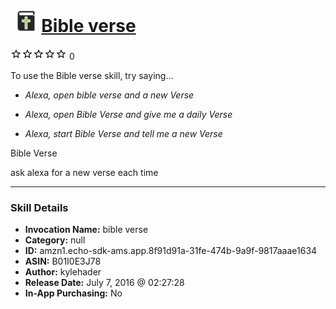 # &nbsp;<img src="skill_icon" alt="Bible verse icon" width="36"> [Bible verse](http://alexa.amazon.com/#skills/amzn1.echo-sdk-ams.app.8f91d91a-31fe-474b-9a9f-9817aaae1634)
![0 stars](../../images/ic_star_border_black_18dp_1x.png)![0 stars](../../images/ic_star_border_black_18dp_1x.png)![0 stars](../../images/ic_star_border_black_18dp_1x.png)![0 stars](../../images/ic_star_border_black_18dp_1x.png)![0 stars](../../images/ic_star_border_black_18dp_1x.png) 0

To use the Bible verse skill, try saying...

* *Alexa, open bible verse and a new Verse*

* *Alexa, open Bible Verse and give me a daily Verse*

* *Alexa, start Bible Verse and tell me a new Verse*

Bible Verse

ask alexa for a new verse each time

***

### Skill Details

* **Invocation Name:** bible verse
* **Category:** null
* **ID:** amzn1.echo-sdk-ams.app.8f91d91a-31fe-474b-9a9f-9817aaae1634
* **ASIN:** B01I0E3J78
* **Author:** kylehader
* **Release Date:** July 7, 2016 @ 02:27:28
* **In-App Purchasing:** No
